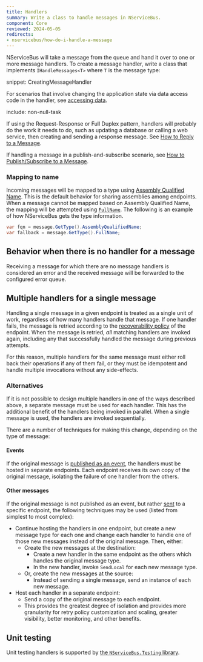 ```yaml
---
title: Handlers
summary: Write a class to handle messages in NServiceBus.
component: Core
reviewed: 2024-05-05
redirects:
- nservicebus/how-do-i-handle-a-message
---
```


NServiceBus will take a message from the queue and hand it over to one or more message handlers. To create a message handler, write a class that implements `IHandleMessages<T>` where `T` is the message type:

snippet: CreatingMessageHandler

For scenarios that involve changing the application state via data access code in the handler, see [accessing data](/nservicebus/handlers/accessing-data.md).

include: non-null-task

If using the Request-Response or Full Duplex pattern, handlers will probably do the work it needs to do, such as updating a database or calling a web service, then creating and sending a response message. See [How to Reply to a Message](/nservicebus/messaging/reply-to-a-message.md).

If handling a message in a publish-and-subscribe scenario, see [How to Publish/Subscribe to a Message](/nservicebus/messaging/publish-subscribe/).

### Mapping to name

Incoming messages will be mapped to a type using [Assembly Qualified Name](https://msdn.microsoft.com/en-us/library/system.type.assemblyqualifiedname.aspx). This is the default behavior for sharing assemblies among endpoints. When a message cannot be mapped based on Assembly Qualified Name, the mapping will be attempted using [`FullName`](https://msdn.microsoft.com/en-us/library/system.type.fullname.aspx). The following is an example of how NServiceBus gets the type information.

```cs
var fqn = message.GetType().AssemblyQualifiedName;
var fallback = message.GetType().FullName;
```

## Behavior when there is no handler for a message

Receiving a message for which there are no message handlers is considered an error and the received message will be forwarded to the configured error queue.

## Multiple handlers for a single message

Handling a single message in a given endpoint is treated as a single unit of work, regardless of how many handlers handle that message. If one handler fails, the message is retried according to the [recoverability policy](/nservicebus/recoverability) of the endpoint. When the message is retried, _all_ matching handlers are invoked again, including any that successfully handled the message during previous attempts.

For this reason, multiple handlers for the same message must either roll back their operations if any of them fail, or they must be idempotent and handle multiple invocations without any side-effects.

### Alternatives

If it is not possible to design multiple handlers in one of the ways described above, a separate message must be used for each handler. This has the additional benefit of the handlers being invoked in parallel. When a single message is used, the handlers are invoked sequentially.

There are a number of techniques for making this change, depending on the type of message:

#### Events

If the original message is [published as an event](/nservicebus/messaging/publish-subscribe/), the handlers must be hosted in separate endpoints. Each endpoint receives its own copy of the original message, isolating the failure of one handler from the others.

#### Other messages

If the original message is not published as an event, but rather [sent](/nservicebus/messaging/send-a-message.md) to a specific endpoint, the following techniques may be used (listed from simplest to most complex):

- Continue hosting the handlers in one endpoint, but create a new message type for each one and change each handler to handle one of those new messages instead of the original message. Then, either:
  - Create the new messages at the destination:
    - Create a new handler in the same endpoint as the others which handles the original message type.
    - In the new handler, invoke `SendLocal` for each new message type.
  - Or, create the new messages at the source:
    - Instead of sending a single message, send an instance of each new message.
- Host each handler in a separate endpoint:
  - Send a copy of the original message to each endpoint.
  - This provides the greatest degree of isolation and provides more granularity for retry policy customization and scaling, greater visibility, better monitoring, and other benefits.

## Unit testing

Unit testing handlers is supported by [the `NServiceBus.Testing` library](/nservicebus/testing/#testing-a-handler).
